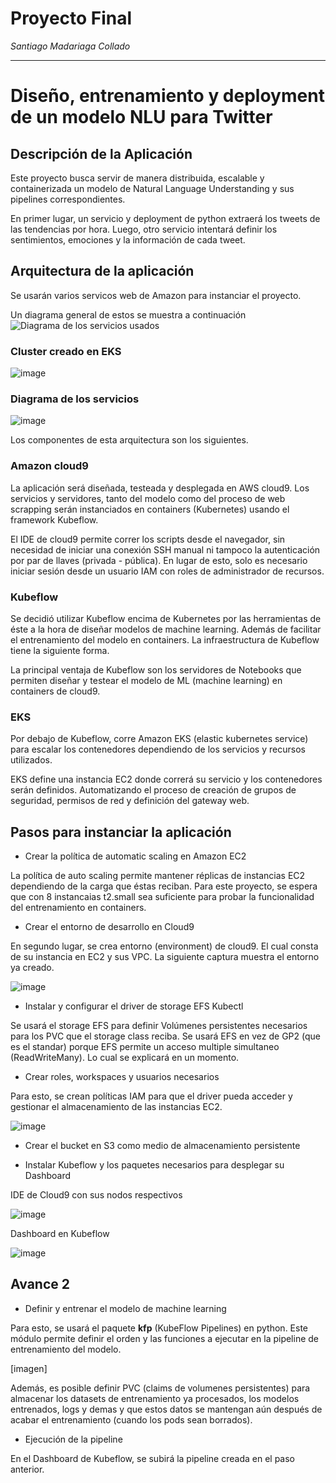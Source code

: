 # Proyecto Final

*Santiago Madariaga Collado*

---

# Diseño, entrenamiento y deployment de un modelo NLU para Twitter

## Descripción de la Aplicación

Este proyecto busca servir de manera distribuida, escalable y containerizada un modelo de Natural Language Understanding y sus pipelines correspondientes.

En primer lugar, un servicio y deployment de python extraerá los tweets de las tendencias por hora. Luego, otro servicio intentará definir los sentimientos, emociones y la información de cada tweet.

## Arquitectura de la aplicación

Se usarán varios servicos web de Amazon para instanciar el proyecto.

Un diagrama general de estos se muestra a continuación
![Diagrama de los servicios usados](../../../../../../../f:/desx/Diagrama%20en%20blanco%20-%20P%C3%A1gina%205.png)

### Cluster creado en EKS
![image](https://user-images.githubusercontent.com/40249960/205457704-ee4861e0-eefe-4e4e-b87a-550b1426aa85.png)


### Diagrama de los servicios

![image](https://user-images.githubusercontent.com/40249960/193394104-b1996935-3dfd-403a-b1b5-4178a3b5989c.png)

Los componentes de esta arquitectura son los siguientes.

### Amazon cloud9

La aplicación será diseñada, testeada y desplegada en AWS cloud9. Los servicios y servidores, tanto del modelo como del proceso de web scrapping serán instanciados en containers (Kubernetes) usando el framework Kubeflow. 

El IDE de cloud9 permite correr los scripts desde el navegador, sin necesidad de iniciar una conexión SSH manual ni tampoco la autenticación por par de llaves (privada - pública). En lugar de esto, solo es necesario iniciar sesión desde un usuario IAM con roles de administrador de recursos.

### Kubeflow

Se decidió utilizar Kubeflow encima de Kubernetes por las herramientas de éste a la hora de diseñar modelos de machine learning. Además de facilitar el entrenamiento del modelo en containers. La infraestructura de Kubeflow tiene la siguiente forma.

La principal ventaja de Kubeflow son los servidores de Notebooks que permiten diseñar y testear el modelo de ML (machine learning) en containers de cloud9.

### EKS

Por debajo de Kubeflow, corre Amazon EKS (elastic kubernetes service) para escalar los contenedores dependiendo de los servicios y recursos utilizados. 

EKS define una instancia EC2 donde correrá su servicio y los contenedores serán definidos. Automatizando el proceso de creación de grupos de seguridad, permisos de red y definición del gateway web.

## Pasos para instanciar la aplicación

+ Crear la política de automatic scaling en Amazon EC2

La política de auto scaling permite mantener réplicas de instancias EC2 dependiendo de la carga que éstas reciban. Para este proyecto, se espera que con 8 instancaias t2.small sea suficiente para probar la funcionalidad del entrenamiento en containers.

+ Crear el entorno de desarrollo en Cloud9

En segundo lugar, se crea entorno (environment) de cloud9. El cual consta de su instancia en EC2 y sus VPC. La siguiente captura muestra el entorno ya creado.

![image](https://user-images.githubusercontent.com/40249960/193393092-b716ac3e-2e75-4f41-93e8-3b1491612c32.png)

+ Instalar y configurar el driver de storage EFS Kubectl

Se usará el storage EFS para definir Volúmenes persistentes necesarios para los PVC que el storage class reciba. Se usará EFS en vez de GP2 (que es el standar) porque EFS permite un acceso multiple simultaneo (ReadWriteMany). Lo cual se explicará en un momento.

+ Crear roles, workspaces y usuarios necesarios

Para esto, se crean políticas IAM para que el driver pueda acceder y gestionar el almacenamiento de las instancias EC2.

![image](https://user-images.githubusercontent.com/40249960/205457721-86104d7a-2a71-4cad-a76c-c8d4654d9fd3.png)


+ Crear el bucket en S3 como medio de almacenamiento persistente

+ Instalar Kubeflow y los paquetes necesarios para desplegar su Dashboard

IDE de Cloud9 con sus nodos respectivos

![image](https://user-images.githubusercontent.com/40249960/193393188-5af118bf-9bf8-44d2-b033-0e708ddd10ab.png)

Dashboard en Kubeflow

![image](https://user-images.githubusercontent.com/40249960/193393216-fe9aed2d-3c23-4b26-9d5a-8ed38669ef7a.png)

## Avance 2

+ Definir y entrenar el modelo de machine learning

Para esto, se usará el paquete **kfp** (KubeFlow Pipelines) en python. Este módulo permite definir el orden y las funciones a ejecutar en la pipeline de entrenamiento del modelo.

[imagen]

Además, es posible definir PVC (claims de volumenes persistentes) para almacenar los datasets de entrenamiento ya procesados, los modelos entrenados, logs y demas y que estos datos se mantengan aún después de acabar el entrenamiento (cuando los pods sean borrados).


+ Ejecución de la pipeline 

En el Dashboard de Kubeflow, se subirá la pipeline creada en el paso anterior.

    

